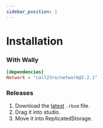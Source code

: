 ```yaml
---
sidebar_position: 1
---
```


# Installation
### With Wally
```toml
[dependencies]
Network = "call23re/network@2.2.1"
```

### Releases
1. Download the [latest](https://github.com/call23re/Network/releases/latest) `.rbxm` file.
2. Drag it into studio.
3. Move it into ReplicatedStorage.